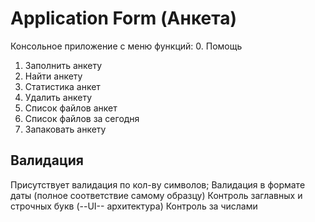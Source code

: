 # Application Form (Анкета)

Консольное приложение с меню функций:
0. Помощь
1. Заполнить анкету
2. Найти анкету
3. Статистика анкет
4. Удалить анкету
5. Список файлов анкет
6. Список файлов за сегодня
7. Запаковать анкету

## Валидация

Присутствует валидация по кол-ву символов;
Валидация в формате даты (полное соответствие самому образцу)
Контроль заглавных и строчных букв (--UI-- архитектура)
Контроль за числами
